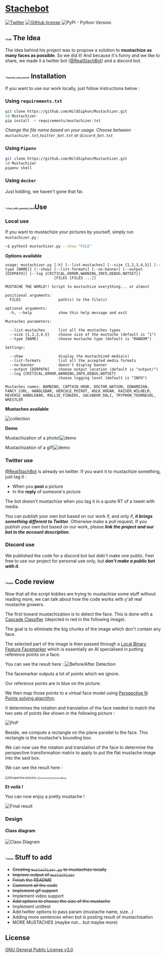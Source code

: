 # [Stachebot](https://github.com/WildSiphon/Stachebot)
[![Twitter](https://img.shields.io/twitter/url?label=RealStachBot&style=social&url=https%3A%2F%2Ftwitter.com%2FRealStachBot)](https://twitter.com/RealStachBot) [![GitHub license](https://img.shields.io/github/license/WildSiphon/Mustachizer)](https://github.com/WildSiphon/Mustachizer/blob/main/LICENSE) ![PyPI - Python Version](https://img.shields.io/pypi/pyversions/p)

## <img src="https://github.githubassets.com/images/icons/emoji/unicode/1f4a1.png" alt="bulb" style="zoom:33%;" /> The Idea

The idea behind his project was to propose a solution to **mustachize as many faces as possible**. So we did it!
And because it's funny and we like to share, we made it a twitter bot ([@RealStachBot](https://twitter.com/RealStachBot)) and a discord bot.

## <img src="https://github.githubassets.com/images/icons/emoji/unicode/1f6e0.png" alt="hammer_and_wrench" style="zoom:33%;" /> Installation

If you want to use our work locally, just follow instructions below :

### Using `requirements.txt`

```bash
git clone https://github.com/WildSiphon/Mustachizer.git
cd Mustachizer
pip install -r requirements/mustachizer.txt
```

*Change the file name based on your usage. Choose between `mustachizer.txt`,`twitter_bot.txt` or `discord_bot.txt`*

### Using `Pipenv`

```bash
git clone https://github.com/WildSiphon/Mustachizer.git
cd Mustachizer
pipenv shell
```

### Using `docker`

Just kidding, we haven't gone that far.

## <img src="https://github.githubassets.com/images/icons/emoji/unicode/1f4c8.png" alt="chart_with_upwards_trend" style="zoom:33%;" />Use

### Local use

If you want to mustachize your pictures by yourself, simply run `mustachizer.py` :

```bash
~$ python3 mustachizer.py --show "FILE"
```

**Options available**

```
usage: mustachizer.py [-h] [--list-mustaches] [--size {1,2,3,4,5}] [--type [NAME]] [--show] [--list-formats] [--no-banner] [--output [DIRPATH]] [--log {CRITICAL,ERROR,WARNING,INFO,DEBUG,NOTSET}]
                      [FILES [FILES ...]]

MUSTACHE THE WORLD!! Script to mustachize everything... or almost

positional arguments:
  FILES                 path(s) to the file(s)

optional arguments:
  -h, --help            show this help message and exit

Mustaches parameters:

  --list-mustaches      list all the mustaches types
  --size {1,2,3,4,5}    choose size of the mustache (default is "1")
  --type [NAME]         choose mustache type (default is "RANDOM")

Settings:

  --show                display the mustachized media(s)
  --list-formats        list all the accepted media formats
  --no-banner           doesn't display banner
  --output [DIRPATH]    choose output location (default is "output/")
  --log {CRITICAL,ERROR,WARNING,INFO,DEBUG,NOTSET}
                        choose logging level (default is "INFO")

Mustaches names: BAMBINO, CAPTAIN_HOOK, DOCTOR_WATSON, EDWARDIAN, FANCY_CURL, HANDLEBAR, HERCULE_POIROT, HULK_HOGAN, KAISER_WILHELM, REVERSE_HANDLEBAR, ROLLIE_FINGERS, SALVADOR_DALI, TRYPHON_TOURNESOL,
WRESTLER
```

**Mustaches available**

![collection](assets/documentation/collection.png)

**Demo**

Mustachization of a photo!![demo](assets/documentation/demo_photo.gif)

Mustachization of a gif!![demo](assets/documentation/demo_gif.gif)

### Twitter use

[@RealStachBot](https://twitter.com/RealStachBot) is already on twitter. If you want it to mustachize something, just tag it :

+ When you **post** a picture
+ In the **reply** of someone's picture

The bot doesn't mustachize when you tag it in a quote RT of a tweet with media.

You can publish your own bot based on our work if, and only if, ***it brings something different to Twitter***. Otherwise make a pull request.
If you publish your own bot based on our work, please ***link the project and our bot in the account description***.

### Discord use

We published the code for a discord bot but didn't make one public.
Feel free to use our project for personal use only, but ***don't make a public bot with it***.

## <img src="https://github.githubassets.com/images/icons/emoji/unicode/1f4da.png" alt="books" style="zoom:33%;" /> Code review

Now that all the script kiddies are trying to mustachize some stuff without reading more, we can talk about how the code works with y'all real mustache growers.

The first toward mustachization is to detect the face.
This is done with a [Cascade Classifier](https://docs.opencv.org/4.5.3/db/d28/tutorial_cascade_classifier.html) (depicted in red in the following image).

The goal is to eliminate the big chunks of the image which don't contain any face.

The selected part of the image is then passed through a [Local Binary Feature Facemarker](https://docs.opencv.org/3.4.15/javadoc/org/opencv/face/FacemarkLBF.html) which is essentially an AI specialised in putting reference points on a face.

You can see the result here :
![Before/After Detection](assets/documentation/before_after.jpg)

The facemarker outputs a lot of points which we ignore.

Our reference points are in blue on the picture.

We then map those points to a virtual face model using [Perspective N Points solving algorithm](https://shimat.github.io/opencvsharp_docs/html/64263f79-df37-20d6-0753-daf54d958ffe.htm).

It determines the rotation and translation of the face needed to match the two sets of points like shown in the following picture :

![PnP](https://docs.opencv.org/master/pnp.jpg)

Beside, we compute a rectangle on the plane parallel to the face.
This rectangle is the mustache's bounding box.

We can now use the rotation and translation of the face to determine the perspective transformation matrix to apply to put the flat mustache image into the said box.

We can see the result here :

<img src="assets/documentation/mustache_perspective.jpg" alt="Perspective process" style="zoom: 67%;" />

<img src="assets/documentation/mustachized_final_debug.jpg" alt="mustachized_final_debug" style="zoom:50%;" />

**Et voilà !**

You can now enjoy a pretty mustache !

![Final result](assets/documentation/mustachized_final.jpg)

### Design

#### Class diagram

![Class Diagram](assets/documentation/puml/out/class_diagram/class_diagram.svg)

## <img src="https://github.githubassets.com/images/icons/emoji/unicode/1f4dd.png" alt="memo" style="zoom:33%;" /> Stuff to add

+ ~~Creating `mustachizer.py` to mustachize locally~~
+ ~~Improve output of `mustachizer`~~
+ ~~Finish the README~~
+ ~~Comment all the code~~
+ ~~Implement gif support~~
+ Implement video support
+ ~~Add options to choose the size of the mustache~~
+ Implement unittest
+ Add twitter options to pass param (mustache name, size...)
+ Adding more sentences when bot is posting result of mustachisation
+ MORE MUSTACHES (maybe not… but maybe more)

## License

[GNU General Public License v3.0](https://www.gnu.org/licenses/gpl-3.0.fr.html)
